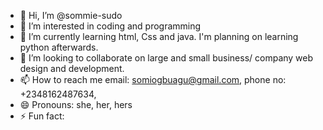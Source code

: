 - 👋 Hi, I’m @sommie-sudo
- 👀 I’m interested in coding and programming 
- 🌱 I’m currently learning html, Css and java. I'm planning on learning python afterwards.
- 💞️ I’m looking to collaborate on large and small business/ company web design and development. 
- 📫 How to reach me email: somiogbuagu@gmail.com, phone no: +2348162487634, 
- 😄 Pronouns: she, her, hers
- ⚡ Fun fact: 

<!---
sommie-sudo/sommie-sudo is a ✨ special ✨ repository because its `README.md` (this file) appears on your GitHub profile.
You can click the Preview link to take a look at your changes.
--->
